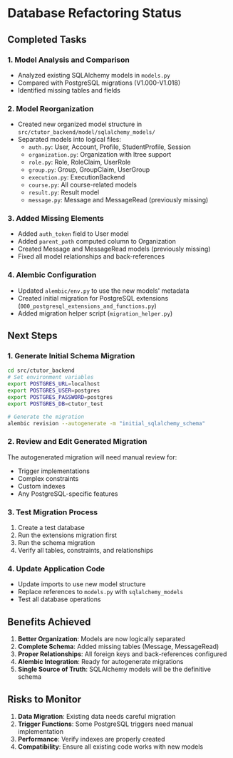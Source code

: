 # Database Refactoring Status

## Completed Tasks

### 1. Model Analysis and Comparison
- Analyzed existing SQLAlchemy models in `models.py`
- Compared with PostgreSQL migrations (V1.000-V1.018)
- Identified missing tables and fields

### 2. Model Reorganization
- Created new organized model structure in `src/ctutor_backend/model/sqlalchemy_models/`
- Separated models into logical files:
  - `auth.py`: User, Account, Profile, StudentProfile, Session
  - `organization.py`: Organization with ltree support
  - `role.py`: Role, RoleClaim, UserRole
  - `group.py`: Group, GroupClaim, UserGroup
  - `execution.py`: ExecutionBackend
  - `course.py`: All course-related models
  - `result.py`: Result model
  - `message.py`: Message and MessageRead (previously missing)

### 3. Added Missing Elements
- Added `auth_token` field to User model
- Added `parent_path` computed column to Organization
- Created Message and MessageRead models (previously missing)
- Fixed all model relationships and back-references

### 4. Alembic Configuration
- Updated `alembic/env.py` to use the new models' metadata
- Created initial migration for PostgreSQL extensions (`000_postgresql_extensions_and_functions.py`)
- Added migration helper script (`migration_helper.py`)

## Next Steps

### 1. Generate Initial Schema Migration
```bash
cd src/ctutor_backend
# Set environment variables
export POSTGRES_URL=localhost
export POSTGRES_USER=postgres
export POSTGRES_PASSWORD=postgres
export POSTGRES_DB=ctutor_test

# Generate the migration
alembic revision --autogenerate -m "initial_sqlalchemy_schema"
```

### 2. Review and Edit Generated Migration
The autogenerated migration will need manual review for:
- Trigger implementations
- Complex constraints
- Custom indexes
- Any PostgreSQL-specific features

### 3. Test Migration Process
1. Create a test database
2. Run the extensions migration first
3. Run the schema migration
4. Verify all tables, constraints, and relationships

### 4. Update Application Code
- Update imports to use new model structure
- Replace references to `models.py` with `sqlalchemy_models`
- Test all database operations

## Benefits Achieved

1. **Better Organization**: Models are now logically separated
2. **Complete Schema**: Added missing tables (Message, MessageRead)
3. **Proper Relationships**: All foreign keys and back-references configured
4. **Alembic Integration**: Ready for autogenerate migrations
5. **Single Source of Truth**: SQLAlchemy models will be the definitive schema

## Risks to Monitor

1. **Data Migration**: Existing data needs careful migration
2. **Trigger Functions**: Some PostgreSQL triggers need manual implementation
3. **Performance**: Verify indexes are properly created
4. **Compatibility**: Ensure all existing code works with new models